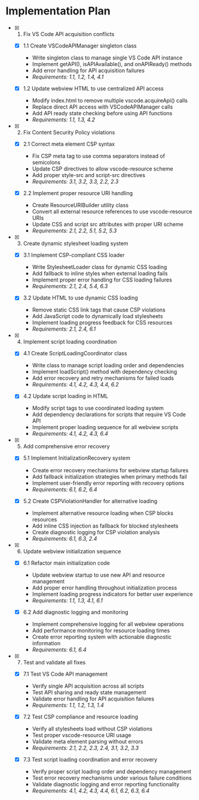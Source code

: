 # Implementation Plan

- [x] 1. Fix VS Code API acquisition conflicts

  - [x] 1.1 Create VSCodeAPIManager singleton class

    - Write singleton class to manage single VS Code API instance
    - Implement getAPI(), isAPIAvailable(), and onAPIReady() methods
    - Add error handling for API acquisition failures
    - _Requirements: 1.1, 1.2, 1.4, 4.1_

  - [x] 1.2 Update webview HTML to use centralized API access

    - Modify index.html to remove multiple vscode.acquireApi() calls
    - Replace direct API access with VSCodeAPIManager calls
    - Add API ready state checking before using API functions
    - _Requirements: 1.1, 1.3, 4.2_

- [x] 2. Fix Content Security Policy violations

  - [x] 2.1 Correct meta element CSP syntax

    - Fix CSP meta tag to use comma separators instead of semicolons
    - Update CSP directives to allow vscode-resource scheme
    - Add proper style-src and script-src directives
    - _Requirements: 3.1, 3.2, 3.3, 2.2, 2.3_

  - [x] 2.2 Implement proper resource URI handling

    - Create ResourceURIBuilder utility class
    - Convert all external resource references to use vscode-resource URIs
    - Update CSS and script src attributes with proper URI scheme
    - _Requirements: 2.1, 2.2, 5.1, 5.2, 5.3_

- [x] 3. Create dynamic stylesheet loading system

  - [x] 3.1 Implement CSP-compliant CSS loader

    - Write StylesheetLoader class for dynamic CSS loading
    - Add fallback to inline styles when external loading fails
    - Implement proper error handling for CSS loading failures
    - _Requirements: 2.1, 2.4, 5.4, 6.3_

  - [x] 3.2 Update HTML to use dynamic CSS loading

    - Remove static CSS link tags that cause CSP violations
    - Add JavaScript code to dynamically load stylesheets
    - Implement loading progress feedback for CSS resources
    - _Requirements: 2.1, 2.4, 6.1_

- [x] 4. Implement script loading coordination

  - [x] 4.1 Create ScriptLoadingCoordinator class

    - Write class to manage script loading order and dependencies
    - Implement loadScript() method with dependency checking
    - Add error recovery and retry mechanisms for failed loads
    - _Requirements: 4.1, 4.2, 4.3, 4.4, 6.2_

  - [x] 4.2 Update script loading in HTML

    - Modify script tags to use coordinated loading system
    - Add dependency declarations for scripts that require VS Code API
    - Implement proper loading sequence for all webview scripts
    - _Requirements: 4.1, 4.2, 4.3, 6.4_

- [x] 5. Add comprehensive error recovery

  - [x] 5.1 Implement InitializationRecovery system

    - Create error recovery mechanisms for webview startup failures
    - Add fallback initialization strategies when primary methods fail
    - Implement user-friendly error reporting with recovery options
    - _Requirements: 6.1, 6.2, 6.4_

  - [x] 5.2 Create CSPViolationHandler for alternative loading

    - Implement alternative resource loading when CSP blocks resources
    - Add inline CSS injection as fallback for blocked stylesheets
    - Create diagnostic logging for CSP violation analysis
    - _Requirements: 6.1, 6.3, 2.4_

- [x] 6. Update webview initialization sequence






  - [x] 6.1 Refactor main initialization code

    - Update webview startup to use new API and resource management
    - Add proper error handling throughout initialization process
    - Implement loading progress indicators for better user experience
    - _Requirements: 1.1, 1.3, 4.1, 6.1_

  - [x] 6.2 Add diagnostic logging and monitoring

    - Implement comprehensive logging for all webview operations
    - Add performance monitoring for resource loading times
    - Create error reporting system with actionable diagnostic information
    - _Requirements: 6.1, 6.4_


- [x] 7. Test and validate all fixes











  - [x] 7.1 Test VS Code API management










    - Verify single API acquisition across all scripts
    - Test API sharing and ready state management
    - Validate error handling for API acquisition failures
    - _Requirements: 1.1, 1.2, 1.3, 1.4_

  - [x] 7.2 Test CSP compliance and resource loading


    - Verify all stylesheets load without CSP violations
    - Test proper vscode-resource URI usage
    - Validate meta element parsing without errors
    - _Requirements: 2.1, 2.2, 2.3, 2.4, 3.1, 3.2, 3.3_

  - [x] 7.3 Test script loading coordination and error recovery

    - Verify proper script loading order and dependency management
    - Test error recovery mechanisms under various failure conditions
    - Validate diagnostic logging and error reporting functionality
    - _Requirements: 4.1, 4.2, 4.3, 4.4, 6.1, 6.2, 6.3, 6.4_
